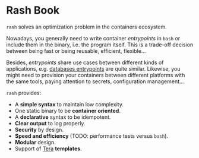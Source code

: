 # Rash Book

`rash` solves an optimization problem in the containers ecosystem.

Nowadays, you generally need to write container *entrypoints* in `bash` or include them in the
binary, i.e. the program itself. This is a trade-off decision between being fast or being reusable,
efficient, flexible...

Besides, *entrypoints* share use cases between different kinds of applications, e.g.
[databases entrypoints](https://github.com/pando85/entrypoint-examples) are quite similar.
Likewise, you might need to provision your containers between different platforms with the same
tools, paying attention to secrets, configuration management...

`rash` provides:

- A **simple syntax** to maintain low complexity.
- One static binary to be **container oriented**.
- A **declarative** syntax to be idempotent.
- **Clear output** to log properly.
- **Security** by design.
- **Speed and efficiency** (TODO: performance tests versus `bash`).
- **Modular** design.
- Support of [Tera](https://tera.netlify.app/) **templates**.
